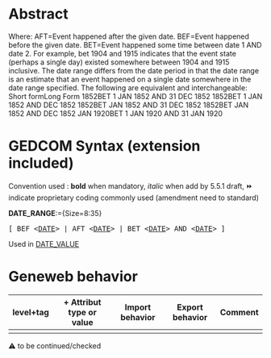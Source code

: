 ﻿# Abstract
Where:
AFT=Event happened after the given date.
BEF=Event happened before the given date.
BET=Event happened some time between date 1 AND date 2. For example, bet 1904 and 1915
indicates that the event state (perhaps a single day) existed somewhere between 1904 and
1915 inclusive.
The date range differs from the date period in that the date range is an estimate that an event happened
on a single date somewhere in the date range specified.
The following are equivalent and interchangeable:
Short formLong Form
1852BET 1 JAN 1852 AND 31 DEC 1852
1852BET 1 JAN 1852 AND DEC 1852
1852BET JAN 1852 AND 31 DEC 1852
1852BET JAN 1852 AND DEC 1852
JAN 1920BET 1 JAN 1920 AND 31 JAN 1920


# GEDCOM Syntax (extension included)
Convention used : **bold** when mandatory, _italic_ when add by 5.5.1 draft, &#x23E9; indicate proprietary coding commonly used (amendment need to standard)<br />

**DATE_RANGE**:={Size=8:35}
<pre>
[ BEF &lt;<a href=Ged.DATE.md>DATE</a>&gt; | AFT &lt;<a href=Ged.DATE.md>DATE</a>&gt; | BET &lt;<a href=Ged.DATE.md>DATE</a>&gt; AND &lt;<a href=Ged.DATE.md>DATE</a>&gt; ]
</pre>
Used in <a href=Ged.DATE_VALUE.md>DATE_VALUE</a><br />

# Geneweb behavior

level+tag  | + Attribut type or value | Import behavior | Export behavior  | Comment 
---------- | ------------- | :---------------: | :-----------------:| -----------
  |  | | |

:warning: to be continued/checked

